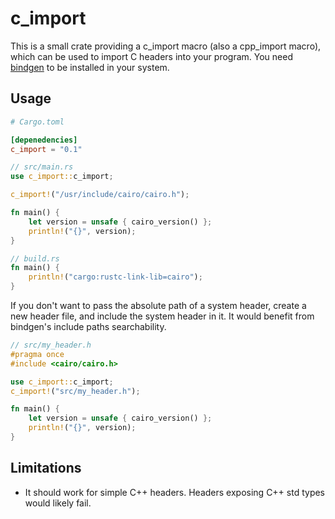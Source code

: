 # c_import

This is a small crate providing a c_import macro (also a cpp_import macro), which can be used to import C headers into your program. You need [bindgen](https://github.com/rust-lang/rust-bindgen) to be installed in your system.

## Usage
```toml
# Cargo.toml

[depenedencies]
c_import = "0.1"
```

```rust
// src/main.rs
use c_import::c_import;

c_import!("/usr/include/cairo/cairo.h");

fn main() {
    let version = unsafe { cairo_version() };
    println!("{}", version);
}
```

```rust
// build.rs
fn main() {
    println!("cargo:rustc-link-lib=cairo");
}
```

If you don't want to pass the absolute path of a system header, create a new header file, and include the system header in it. It would benefit from bindgen's include paths searchability.

```c
// src/my_header.h
#pragma once
#include <cairo/cairo.h>
```

```rust
use c_import::c_import;
c_import!("src/my_header.h");

fn main() {
    let version = unsafe { cairo_version() };
    println!("{}", version);
}
```

## Limitations
- It should work for simple C++ headers. Headers exposing C++ std types would likely fail.